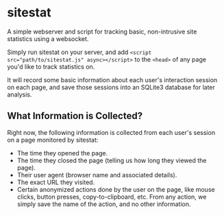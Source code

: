 # sitestat
A simple webserver and script for tracking basic, non-intrusive site statistics using a websocket.

Simply run sitestat on your server, and add `<script src="path/to/sitestat.js" async></script>` to the `<head>` of any page you'd like to track statistics on.

It will record some basic information about each user's interaction session on each page, and save those sessions into an SQLite3 database for later analysis.

## What Information is Collected?
Right now, the following information is collected from each user's session on a page monitored by sitestat:

- The time they opened the page.
- The time they closed the page (telling us how long they viewed the page).
- Their user agent (browser name and associated details).
- The exact URL they visited.
- Certain anonymized actions done by the user on the page, like mouse clicks, button presses, copy-to-clipboard, etc. From any action, we simply save the name of the action, and no other information.
